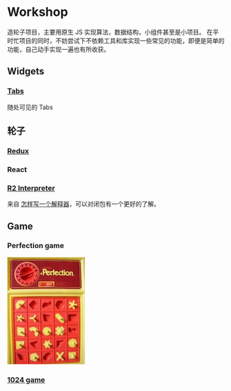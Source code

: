 # Workshop

造轮子项目，主要用原生 JS 实现算法，数据结构，小组件甚至是小项目。
在平时忙项目的同时，不妨尝试下不依赖工具和库实现一些常见的功能，即便是简单的功能，自己动手实现一遍也有所收获。

## Widgets

### [Tabs](./src/widgets/Tabs/README.md)
随处可见的 Tabs

## 轮子

### [Redux](./src/wheels/redux/README.md)

### React

### [R2 Interpreter](./src/wheels/interpreter/README.md)
来自 [怎样写一个解释器](http://www.yinwang.org/blog-cn/2012/08/01/interpreter)，可以对闭包有一个更好的了解。

## Game

### Perfection game
![Perfection game](./src/challenge/perfection-game/shortcut.jpg)


### [1024 game](./src/challenge/1024-game/README.md)
